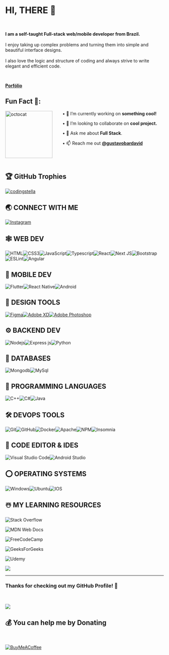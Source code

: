   # HI,  THERE 👋
<br />


**I am a self-taught Full-stack web/mobile developer from Brazil.**
<br/><br/>I enjoy taking up complex problems and turning them into simple and beautiful interface designs.
<br/><br/>I also love the logic and structure of coding and always strive to write elegant and efficient code.
<!-- <br />**I have 5+ Years of experience in full-stack web-dev.**-->
<br />

 <a href="https://gustavodevid.vercel.app"><b>Porfólio</b></a><br/>
  

##  Fun Fact 🎈:


<img align="left"  height="150"  src="https://user-images.githubusercontent.com/69384657/179312151-fdabe3af-823f-41ab-a6d4-17a72af4e9e8.png"  alt="octocat"  style="margin-right: 2rem;" />

  

• 🔭 I’m currently working on <b>something cool!</b>  <br/>

• 👯 I’m looking to collaborate on <b>cool project.</b><br/>

• 💬 Ask me about <b>Full Stack</b>.<br/>

• 📫 Reach me out <a href="https://www.instagram.com/gustavobardavid"><b>@gustavobardavid</b></a><br/>
</span>

  

<br />

<br />

  

<!-- ## 🏆 **GITHUB TROPHY**

  

![](https://github-profile-trophy.vercel.app/?username=gustavobardavid&theme=onedark&rank=S,SS,SSS,A,AA,AAA,SECRET)


 
<br /> -->

  

##  🏆 GitHub Trophies

<p align="left">  <a href="https://github.com/ryo-ma/github-profile-trophy"><img src="https://github-profile-trophy.vercel.app/?username=gustavobardavid"  alt="codingstella" /></a>  </p>

  
  

##  🌏 **CONNECT WITH ME**

  

<a href="https://www.instagram.com/gustavobardavid">

<img src="https://img.shields.io/badge/Instagram-E4405F?style=for-the-badge&logo=instagram&logoColor=white"  title="Instagram"  alt="Instagram"/>

</a>

<br />

  

##  🕸️ **WEB DEV**

  

![HTML](https://img.shields.io/badge/HTML5-E34F26?style=for-the-badge&logo=html5&logoColor=white  "HTML")![CSS3](https://img.shields.io/badge/CSS3-1572B6?style=for-the-badge&logo=css3&logoColor=white  "CSS")![JavaScript](https://img.shields.io/badge/JavaScript-F7DF1E?style=for-the-badge&logo=javascript&logoColor=black  "JavaScript")![Typescript](https://img.shields.io/badge/TypeScript-007ACC?style=for-the-badge&logo=typescript&logoColor=white  "Typescript")![React](https://img.shields.io/badge/React-20232A?style=for-the-badge&logo=react&logoColor=61DAFB  "React")![Next JS](https://img.shields.io/badge/Next-black?style=for-the-badge&logo=next.js&logoColor=white  "Next.js")![Bootstrap](https://img.shields.io/badge/Bootstrap-563D7C?style=for-the-badge&logo=bootstrap&logoColor=white  "Bootstrap")![ESLint](https://img.shields.io/badge/ESLint-4B3263?style=for-the-badge&logo=eslint&logoColor=white)![Angular](https://img.shields.io/badge/Angular-DD0031?style=for-the-badge&logo=angular&logoColor=white "Angular")

 
##  📱 **MOBILE DEV**

  

![Flutter](https://img.shields.io/badge/Flutter-02569B?style=for-the-badge&logo=flutter&logoColor=white  "Flutter")![React Native](https://img.shields.io/badge/React_Native-20232A?style=for-the-badge&logo=react&logoColor=61DAFB  "React Native")![Android](https://img.shields.io/badge/Android-3DDC84?style=for-the-badge&logo=android&logoColor=white "Android")
  

##  🍧 **DESIGN TOOLS**

[![Figma](https://img.shields.io/badge/figma-%23F24E1E.svg?style=for-the-badge&logo=figma&logoColor=white  "Figma")][repo][![Adobe XD](https://img.shields.io/badge/Adobe%20XD-470137?style=for-the-badge&logo=Adobe%20XD&logoColor=#FF61F6  "XD")][repo][![Adobe Photoshop](https://img.shields.io/badge/adobe%20photoshop-%2331A8FF.svg?style=for-the-badge&logo=adobe%20photoshop&logoColor=white)][repo] 

##  ⚙️ **BACKEND DEV**

  
![](https://img.shields.io/badge/Node.js-43853D?style=for-the-badge&logo=node.js&logoColor=white  "Nodejs")![Express js](https://img.shields.io/badge/Express.js-404D59?style=for-the-badge  "Express js")![Python](https://img.shields.io/badge/python-3670A0?style=for-the-badge&logo=python&logoColor=ffdd54  "Python")
  
##  📅 **DATABASES**  

![Mongodb](https://img.shields.io/badge/MongoDB-4EA94B?style=for-the-badge&logo=mongodb&logoColor=white  "Mongodb")![MySql](https://img.shields.io/badge/MySQL-00000F?style=for-the-badge&logo=mysql&logoColor=white  "MySql")


##  🎯 **PROGRAMMING LANGUAGES**

  
![C++](https://img.shields.io/badge/c++-%2300599C.svg?style=for-the-badge&logo=c%2B%2B&logoColor=white  "C++")![C#](https://img.shields.io/badge/c%23-%23239120.svg?style=for-the-badge&logo=c-sharp&logoColor=white  "C#")![Java](https://img.shields.io/badge/java-%23ED8B00.svg?style=for-the-badge&logo=java&logoColor=white "Java")


##  🛠️ **DEVOPS TOOLS**

  

![Git](https://img.shields.io/badge/git-%23F05033.svg?style=for-the-badge&logo=git&logoColor=white  "Git")![GitHub](https://img.shields.io/badge/github-%23121011.svg?style=for-the-badge&logo=github&logoColor=white  "GitHub")![Docker](https://img.shields.io/badge/docker-%230db7ed.svg?style=for-the-badge&logo=docker&logoColor=white)![Apache](https://img.shields.io/badge/apache-%23D42029.svg?style=for-the-badge&logo=apache&logoColor=white  "Apache")![NPM](https://img.shields.io/badge/NPM-%23000000.svg?style=for-the-badge&logo=npm&logoColor=white  "Npm")![Insomnia](https://img.shields.io/badge/Insomnia-black?style=for-the-badge&logo=insomnia&logoColor=5849BE  "Insomnia")


##  📄 **CODE EDITOR & IDES**

  

![Visual Studio Code](https://img.shields.io/badge/VS%20Code-0078d7.svg?style=for-the-badge&logo=visual-studio-code&logoColor=white  "Visual Studio Code")![Android Studio](https://img.shields.io/badge/Android%20Studio-3DDC84.svg?style=for-the-badge&logo=android-studio&logoColor=white)  

  <!-- ## 🌐 **BROWSERS**

  
[![Google Chrome](https://img.shields.io/badge/Google%20Chrome-317cee?style=for-the-badge&logo=GoogleChrome&logoColor=white)][repo]

[![Brave](https://img.shields.io/badge/Brave-FB542B?style=for-the-badge&logo=Brave&logoColor=white "Brave")][repo]

![Firefox](https://img.shields.io/badge/Firefox-FF7139?style=for-the-badge&logo=Firefox-Browser&logoColor=white)

![Edge](https://img.shields.io/badge/Edge-0078D7?style=for-the-badge&logo=Microsoft-edge&logoColor=white) -->

  

<!-- ![Safari](https://img.shields.io/badge/Safari-000000?style=for-the-badge&logo=Safari&logoColor=white) -->

  

 ## ⭕ **OPERATING SYSTEMS**

  

![Windows](https://img.shields.io/badge/Windows-0078D6?style=for-the-badge&logo=windows&logoColor=white)![Ubuntu](https://img.shields.io/badge/Ubuntu-E95420?style=for-the-badge&logo=ubuntu&logoColor=white)![IOS](https://img.shields.io/badge/iOS-000000?style=for-the-badge&logo=ios&logoColor=white) 

  

##  ☃️ **MY LEARNING RESOURCES**  

![Stack Overflow](https://img.shields.io/badge/-Stackoverflow-FE7A16?style=for-the-badge&logo=stack-overflow&logoColor=white)


![MDN Web Docs](https://img.shields.io/badge/MDN_Web_Docs-black?style=for-the-badge&logo=mdnwebdocs&logoColor=white)



![FreeCodeCamp](https://img.shields.io/badge/Freecodecamp-%23123.svg?&style=for-the-badge&logo=freecodecamp&logoColor=green)

![GeeksForGeeks](https://img.shields.io/badge/GeeksforGeeks-gray?style=for-the-badge&logo=geeksforgeeks&logoColor=35914c)

![Udemy](https://img.shields.io/badge/Udemy-A435F0?style=for-the-badge&logo=Udemy&logoColor=white)

![](https://img.shields.io/badge/GitHub-100000?style=for-the-badge&logo=github&logoColor=white)

  

[medium]:  https://medium.com/

[github]:  https://github.com/

[google]:  https://www.google.com

[mdn]:  https://developer.mozilla.org/en-US/

[wiki]:  https://en.wikipedia.org/wiki/Main_Page

[quora]:  https://www.quora.com/

[doc]:  https://www.digitalocean.com/community

[udemy]:  https://www.udemy.com/

[gog]:  https://www.geeksforgeeks.org/

[fcc]:  https://www.freecodecamp.org/

[sof]:  https://stackoverflow.com/

[repo]:  https://github.com/gustavobardavid

  

<hr />

  

###  **Thanks for checking out my GitHub Profile!** 🙏

  

<br />

  

![](https://ForTheBadge.com/images/badges/built-with-love.svg)

  



##  💰 You can help me by Donating

  

<br/>

[![BuyMeACoffee](https://img.buymeacoffee.com/button-api/?text=Buymeacoffee&emoji=&slug=codingstella&button_colour=FFDD00&font_colour=000000&font_family=Comic&outline_colour=000000&coffee_colour=ffffff)](https://www.buymeacoffee.com/)

  

<!-- ![](https://github-readme-stats.vercel.app/api/top-langs/?username=gustavobardavid&theme=onedark) -->
